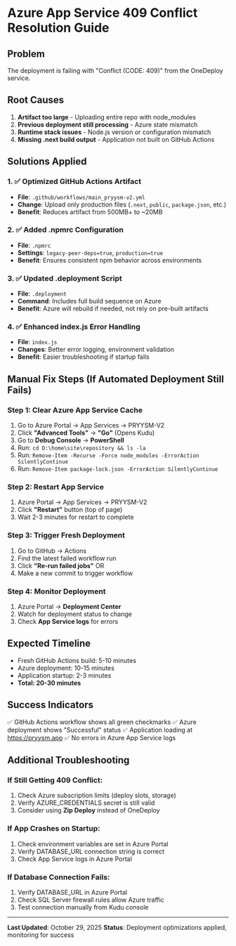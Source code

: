 # Azure App Service 409 Conflict Resolution Guide

## Problem
The deployment is failing with "Conflict (CODE: 409)" from the OneDeploy service.

## Root Causes
1. **Artifact too large** - Uploading entire repo with node_modules
2. **Previous deployment still processing** - Azure state mismatch
3. **Runtime stack issues** - Node.js version or configuration mismatch
4. **Missing .next build output** - Application not built on GitHub Actions

## Solutions Applied

### 1. ✅ Optimized GitHub Actions Artifact
- **File**: `.github/workflows/main_pryysm-v2.yml`
- **Change**: Upload only production files (`.next`, `public`, `package.json`, etc.)
- **Benefit**: Reduces artifact from 500MB+ to ~20MB

### 2. ✅ Added .npmrc Configuration
- **File**: `.npmrc`
- **Settings**: `legacy-peer-deps=true`, `production=true`
- **Benefit**: Ensures consistent npm behavior across environments

### 3. ✅ Updated .deployment Script
- **File**: `.deployment`
- **Command**: Includes full build sequence on Azure
- **Benefit**: Azure will rebuild if needed, not rely on pre-built artifacts

### 4. ✅ Enhanced index.js Error Handling
- **File**: `index.js`
- **Changes**: Better error logging, environment validation
- **Benefit**: Easier troubleshooting if startup fails

## Manual Fix Steps (If Automated Deployment Still Fails)

### Step 1: Clear Azure App Service Cache
1. Go to Azure Portal → App Services → PRYYSM-V2
2. Click **"Advanced Tools"** → **"Go"** (Opens Kudu)
3. Go to **Debug Console** → **PowerShell**
4. Run: `cd D:\home\site\repository && ls -la`
5. Run: `Remove-Item -Recurse -Force node_modules -ErrorAction SilentlyContinue`
6. Run: `Remove-Item package-lock.json -ErrorAction SilentlyContinue`

### Step 2: Restart App Service
1. Azure Portal → App Services → PRYYSM-V2
2. Click **"Restart"** button (top of page)
3. Wait 2-3 minutes for restart to complete

### Step 3: Trigger Fresh Deployment
1. Go to GitHub → Actions
2. Find the latest failed workflow run
3. Click **"Re-run failed jobs"** OR
4. Make a new commit to trigger workflow

### Step 4: Monitor Deployment
1. Azure Portal → **Deployment Center**
2. Watch for deployment status to change
3. Check **App Service logs** for errors

## Expected Timeline
- Fresh GitHub Actions build: 5-10 minutes
- Azure deployment: 10-15 minutes  
- Application startup: 2-3 minutes
- **Total: 20-30 minutes**

## Success Indicators
✅ GitHub Actions workflow shows all green checkmarks
✅ Azure deployment shows "Successful" status
✅ Application loading at https://pryysm.app
✅ No errors in Azure App Service logs

## Additional Troubleshooting

### If Still Getting 409 Conflict:
1. Check Azure subscription limits (deploy slots, storage)
2. Verify AZURE_CREDENTIALS secret is still valid
3. Consider using **Zip Deploy** instead of OneDeploy

### If App Crashes on Startup:
1. Check environment variables are set in Azure Portal
2. Verify DATABASE_URL connection string is correct
3. Check App Service logs in Azure Portal

### If Database Connection Fails:
1. Verify DATABASE_URL in Azure Portal
2. Check SQL Server firewall rules allow Azure traffic
3. Test connection manually from Kudu console

---
**Last Updated**: October 29, 2025
**Status**: Deployment optimizations applied, monitoring for success

